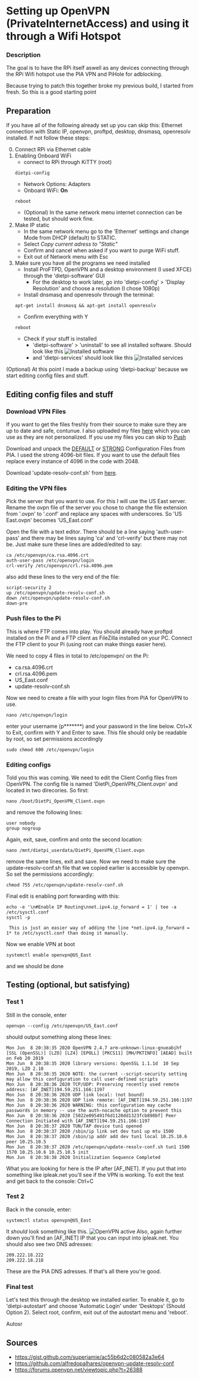 # Setting up OpenVPN (PrivateInternetAccess) and using it through a Wifi Hotspot
### Description
The goal is to have the RPi itself aswell as any devices connecting through the RPi Wifi hotspot use the PIA VPN and PiHole for adblocking.

Because trying to patch this together broke my previous build, I started from fresh. So this is a good starting point
## Preparation
If you have all of the following already set up you can skip this: Ethernet connection with Static IP, openvpn, proftpd, desktop, dnsmasq, openresolv installed. If not follow these steps:

0. Connect RPi via Ethernet cable
1. Enabling Onboard WiFi
   - connect to RPi through KiTTY (root)
   ```
   dietpi-config
   ```
   - Network Options: Adapters
   - Onboard WiFi: **On**
   ```
   reboot
   ```
   - (Optional) In the same network menu internet connection can be tested, but should work fine.
2. Make IP static
   - In the same network menu go to the 'Ethernet' settings and change Mode from DHCP (default) to STATIC.
   - Select *Copy current adress to "Static"*
   - Confirm and cancel when asked if you want to purge WiFi stuff.
   - Exit out of Network menu with Esc
3. Make sure you have all the programs we need installed
   - Install ProFTPD, OpenVPN and a desktop environment (I used XFCE) through the 'dietpi-software' GUI
     - For the desktop to work later, go into 'dietpi-config' > 'Display Resolution' and choose a resolution (I chose 1080p)
   - Install dnsmasq and openresolv through the terminal:
   ```
   apt-get install dnsmasq && apt-get install openresolv 
   ```
   - Confirm everything with Y
   ```
   reboot
   ```
   - Check if your stuff is installed
     - 'dietpi-software' > 'uninstall' to see all installed software. Should look like this 
       ![Installed software](https://i.imgur.com/oTHTjHG.png)
     - and 'dietpi-services' should look like this
       ![Installed services](https://i.imgur.com/Ks6OzZ4.png)
       
(Optional) At this point I made a backup using 'dietpi-backup' because we start editing config files and stuff.

## Editing config files and stuff
### Download VPN Files
If you want to get the files freshly from their source to make sure they are up to date and safe, contunue. I also uploaded my files [here](/Files/PIA-VPN) which you can use as they are not personalized. If you use my files you can skip to [Push](#push)

Download and unpack the [DEFAULT](https://www.privateinternetaccess.com/openvpn/openvpn.zip) or [STRONG](https://www.privateinternetaccess.com/openvpn/openvpn-strong.zip) Configuration Files from PIA. I used the strong 4096-bit files. If you want to use the default files replace every instance of 4096 in the code with 2048. 

Download 'update-resolv-conf.sh' from [here](https://github.com/alfredopalhares/openvpn-update-resolv-conf).

### Editing the VPN files
Pick the server that you want to use. For this I will use the US East server. Rename the ovpn file of the server you chose to change the file extension from '.ovpn' to '.conf' and replace any spaces with underscores. So 'US East.ovpn' becomes 'US_East.conf'

Open the file with a text editor. There should be a line saying 'auth-user-pass' and there may be lines saying 'ca' and 'crl-verify' but there may not be. Just make sure these lines are added/edited to say:
```
ca /etc/openvpn/ca.rsa.4096.crt
auth-user-pass /etc/openvpn/login
crl-verify /etc/openvpn/crl.rsa.4096.pem
```
also add these lines to the very end of the file:
```
script-security 2
up /etc/openvpn/update-resolv-conf.sh
down /etc/openvpn/update-resolv-conf.sh
down-pre
```
### Push files to the Pi
This is where FTP comes into play. You should already have proftpd installed on the Pi and a FTP client as FileZilla installed on your PC. Connect the FTP client to your Pi (using root can make things easier here).

We need to copy 4 files in total to /etc/openvpn/ on the Pi:

- ca.rsa.4096.crt
- crl.rsa.4096.pem 
- US_East.conf
- update-resolv-conf.sh

Now we need to create a file with your login files from PIA for OpenVPN to use.
```
nano /etc/openvpn/login
```
enter your username (p*******) and your password in the line below. Ctrl+X to Exit, confirm with Y and Enter to save. This file should only be readable by root, so set permissions accordingly
```
sudo chmod 600 /etc/openvpn/login
```

### Editing configs
Told you this was coming. We need to edit the Client Config files from OpenVPN. The config file is named 'DietPi_OpenVPN_Client.ovpn' and located in two direcories. So first:
```
nano /boot/DietPi_OpenVPN_Client.ovpn
```
and remove the following lines:
```
user nobody
group nogroup
```
Again, exit, save, confirm and onto the second location:
```
nano /mnt/dietpi_userdata/DietPi_OpenVPN_Client.ovpn
```
remove the same lines, exit and save. Now we need to make sure the update-resolv-conf.sh file that we copied earlier is accessible by openvpn. So set the permissions accordingly:
```
chmod 755 /etc/openvpn/update-resolv-conf.sh
```
Final edit is enabling port forwarding with this:
```
echo -e '\n#Enable IP Routing\nnet.ipv4.ip_forward = 1' | tee -a /etc/sysctl.conf
sysctl -p
```
     This is just an easier way of adding the line *net.ipv4.ip_forward = 1* to /etc/sysctl.conf than doing it manually.

Now we enable VPN at boot
```
systemctl enable openvpn@US_East
```
and we should be done

## Testing (optional, but satisfying)
### Test 1
Still in the console, enter
```
openvpn --config /etc/openvpn/US_East.conf
```
should output something along these lines:
```
Mon Jun  8 20:38:35 2020 OpenVPN 2.4.7 arm-unknown-linux-gnueabihf [SSL (OpenSSL)] [LZO] [LZ4] [EPOLL] [PKCS11] [MH/PKTINFO] [AEAD] built on Feb 20 2019
Mon Jun  8 20:38:35 2020 library versions: OpenSSL 1.1.1d  10 Sep 2019, LZO 2.10
Mon Jun  8 20:38:35 2020 NOTE: the current --script-security setting may allow this configuration to call user-defined scripts
Mon Jun  8 20:38:36 2020 TCP/UDP: Preserving recently used remote address: [AF_INET]194.59.251.166:1197
Mon Jun  8 20:38:36 2020 UDP link local: (not bound)
Mon Jun  8 20:38:36 2020 UDP link remote: [AF_INET]194.59.251.166:1197
Mon Jun  8 20:38:36 2020 WARNING: this configuration may cache passwords in memory -- use the auth-nocache option to prevent this
Mon Jun  8 20:38:36 2020 [5022e095491f6d1120dd1323fcb890bf] Peer Connection Initiated with [AF_INET]194.59.251.166:1197
Mon Jun  8 20:38:37 2020 TUN/TAP device tun1 opened
Mon Jun  8 20:38:37 2020 /sbin/ip link set dev tun1 up mtu 1500
Mon Jun  8 20:38:37 2020 /sbin/ip addr add dev tun1 local 10.25.10.6 peer 10.25.10.5
Mon Jun  8 20:38:37 2020 /etc/openvpn/update-resolv-conf.sh tun1 1500 1570 10.25.10.6 10.25.10.5 init
Mon Jun  8 20:38:38 2020 Initialization Sequence Completed
```
What you are looking for here is the IP after [AF_INET]. If you put that into something like ipleak.net you'll see if the VPN is working. To exit the test and get back to the console: Ctrl+C
### Test 2
Back in the console, enter:
```
systemctl status openvpn@US_East
```
It *should* look something like this. 
![OpenVPN active](https://i.imgur.com/hDEcpOr.png)
Also, again further down you'll find an [AF_INET] IP that you can input into ipleak.net. You should also see two DNS adresses:
```
209.222.18.222
209.222.18.218
```
These are the PIA DNS adresses. If that's all there you're good.
### Final test
Let's test this through the desktop we installed earlier. To enable it, go to 'dietpi-autostart' and choose 'Automatic Login' under 'Desktops' (Should Option 2). Select root, confirm, exit out of the autostart menu and 'reboot'.



Autosr
## Sources
   - https://gist.github.com/superjamie/ac55b6d2c080582a3e64
   - https://github.com/alfredopalhares/openvpn-update-resolv-conf
   - https://forums.openvpn.net/viewtopic.php?t=26388

